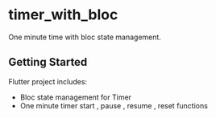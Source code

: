# timer_with_bloc

One minute time with bloc state management.

## Getting Started

Flutter project includes:

- Bloc state management for Timer
- One minute timer start , pause , resume , reset functions
